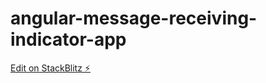 # angular-message-receiving-indicator-app

[Edit on StackBlitz ⚡️](https://stackblitz.com/edit/angular-message-receiving-indicator-sevxxz)